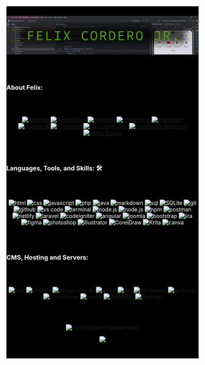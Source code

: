 <html>
<head>
</head>
<body>
<div style="background-color:#000;">
<div style="padding-top:25px; padding-bottom:25px;">
<img  src="./f_banner.png" alt="name banner" />
</div>
<h3 id="#about" style="color:white; padding-top:25px; padding-bottom:25px;">About Felix:</h3>
<div align="center" style="color:white; padding-top:25px; padding-bottom:25px;">
<a href="https://felixcordero.dev/">
<img src="https://img.shields.io/badge/felixcordero.dev-tutlegreen?style=for-the-badge&logo=github&logoColor=black" alt="portfolio">
</a>
<a href="https://developers.google.com/profile/u/felixcorderojr">
<img src="https://img.shields.io/badge/Google.dev-grey?style=for-the-badge&logo=Google&logoColor=red" alt="Google Dev">
</a>
<a href="https://www.linkedin.com/in/felixcorderojr/">
<img src="https://img.shields.io/badge/LinkedIn-blue?style=for-the-badge&logo=linkedin&logoColor=white" alt="LinkedIn">
</a>
<a href="https://profiles.wordpress.org/felix2020a/">
<img src="https://img.shields.io/badge/WordPress-%23a8a9ad?style=for-the-badge&logo=WordPress&logoColor=blue" alt="WordPress">
</a>
<a href="https://www.instagram.com/felix.web.developer/">
<img src="https://img.shields.io/badge/Figma-white?style=for-the-badge&logo=Figma" alt="Instagram">
</a>
<a href="https://www.facebook.com/felix.cordero2018">
<img src="https://img.shields.io/badge/FaceBook-blue?style=for-the-badge&logo=Facebook" alt="Facebook">
</a>
<a href="https://www.instagram.com/felix.web.developer/">
<img src="https://img.shields.io/badge/Instagram-orange?style=for-the-badge&logo=Instagram" alt="Instagram">
</a>
<a href="https://www.facebook.com/groups/familyfreelancers">
<img src="https://img.shields.io/badge/My_Community-blue?style=for-the-badge&logo=Facebook" alt="My Community">
</a>
<a href="https://rb.gy/tfvlj">
<img src="https://img.shields.io/badge/Google My Business-white?style=for-the-badge&logo=Google my Business" alt="Google My Business">
</a>
<a href="mailto:info@felixcordero.dev">
<img alt="Static Badge" src="https://img.shields.io/badge/EMail-grey?style=for-the-badge&logo=Gmail" alt="E-Mail">
</a>
</div>
<break>

<h3 id="#languages" style="padding-top:25px; padding-bottom:25px; background-color:black; color:white;">Languages, Tools, and Skills: 🛠</h3>
<div align="center" style="color:white; padding-top:25px; padding-bottom:25px;">
<img src="https://img.shields.io/badge/HTML-E34F26?style=for-the-badge&logo=html5&logoColor=white" alt="html" />
<img src="https://img.shields.io/badge/css-1572B6?style=for-the-badge&logo=css3&logoColor=white" alt="css" />
<img src="https://img.shields.io/badge/JavaScript-F7DF1E?style=for-the-badge&logo=javascript&logoColor=black" alt="javascript" />
<img src="https://img.shields.io/badge/php-777BB4?style=for-the-badge&logo=php&logoColor=white" alt="php" />
<img src="https://img.shields.io/badge/java-blue?style=for-the-badge&logo=java&logoColor=white" alt="java" />
<img src="https://img.shields.io/badge/Markdown-000000?style=for-the-badge&logo=markdown&logoColor=white" alt="markdown" />


<img src="https://img.shields.io/badge/SQL-407AFC?style=for-the-badge&logo=icloud&logoColor=white" alt="sql" />
<img src="https://img.shields.io/badge/sqlite-003B57?style=for-the-badge&logo=sqlite&logoColor=white" alt="SQLite" />

<img src="https://img.shields.io/badge/Git-F05032?style=for-the-badge&logo=git&logoColor=white" alt="git" />
<img src="https://img.shields.io/badge/GitHub-100000?style=for-the-badge&logo=github&logoColor=white" alt="github" />
<img src="https://img.shields.io/badge/vs%20code-007ACC?style=for-the-badge&logo=visual%20studio%20code&logoColor=white" alt="vs code" />
<img src="https://img.shields.io/badge/terminal%20commands-black?style=for-the-badge&logo=windows%20terminal&logoColor=white" alt="terminal" />


<img src="https://img.shields.io/badge/node.js-339933?style=for-the-badge&logo=node-dot-js&logoColor=white" alt="node.js" />
<img src="https://img.shields.io/badge/express.js-black?style=for-the-badge&logo=node-dot-Expressjs&logoColor=white" alt="node.js" />
<img src="https://img.shields.io/badge/npm-CB3837?style=for-the-badge&logo=npm&logoColor=white" alt="npm" />
<img src="https://img.shields.io/badge/postman-FF6C37?style=for-the-badge&logo=postman&logoColor=white" alt="postman" />


<img src="https://img.shields.io/badge/Netlify-00C7B7?style=for-the-badge&logo=netlify&logoColor=white" alt="netlify" />
<img src="https://img.shields.io/badge/Laravel-FF6C37?style=for-the-badge&logo=Laravel&logoColor=white" alt="laravel" />
<img src="https://img.shields.io/badge/CodeIgniter-ffffff?style=for-the-badge&logo=codeigniter&logoColor=red" alt="codeigniter" />
<img src="https://img.shields.io/badge/Angular JS-red?style=for-the-badge&logo=angular&logoColor=" alt="angular" />
<img src="https://img.shields.io/badge/Joomla-ffffff?style=for-the-badge&logo=joomla&logoColor=" alt="joomla" />


<img src="https://img.shields.io/badge/bootstrap-7952B3?style=for-the-badge&logo=bootstrap&logoColor=white" alt="bootstrap" />
<img src="https://img.shields.io/badge/jira-0052CC?style=for-the-badge&logo=jira&logoColor=white" alt="jira" />


<img src="https://img.shields.io/badge/figma-F24E1E?style=for-the-badge&logo=figma&logoColor=white" alt="figma" />

<img src="https://img.shields.io/badge/adobe%20photoshop-31A8FF?style=for-the-badge&logo=adobe%20photoshop&logoColor=white" alt="photoshop" />
<img src="https://img.shields.io/badge/Illustrator-orange?style=for-the-badge&logo=adobe%20illustrator&logoColor=white" alt="illustrator" />
<img src="https://img.shields.io/badge/CorelDraw-ogreen?style=for-the-badge&logo=CorelDraw&logoColor=white" alt="CorelDraw" />
<img src="https://img.shields.io/badge/krita-yellow?style=for-the-badge&logo=Krita&logoColor=white" alt="Krita" />

<img src="https://img.shields.io/badge/canva-purple?style=for-the-badge&logo=canva&logoColor=white" alt="canva" />
</div>
</div>

<div id="#hosting" style="padding-top:25px; padding-bottom:25px; background-color:black; color:white;"><h3 style="color:white;">CMS, Hosting and Servers:</h3></div>
<div align="center" style="padding-top:25px; padding-bottom:25px; background-color:black;">
<img src="https://img.shields.io/badge/AWS-232F3E?style=for-the-badge&logo=Amazon&logoColor=orange" alt="aws" />
<img src="https://img.shields.io/badge/Shopify-color?style=for-the-badge&logo=Shopify&logoColor=white&logoSize=12&color=White" alt=shopify />
<img src="https://img.shields.io/badge/Google Cloud-232F3E?style=for-the-badge&logo=google&logoColor=red" alt="google clouds" />
<img src="https://img.shields.io/badge/AZURE-blue?style=for-the-badge&logo=Microsoft AZURE&logoColor=white" alt="azure" />
<img src="https://img.shields.io/badge/Wix-black?style=for-the-badge&logo=wix&logocolor=Black&logoSize=12" alt="wix"/>
<img src="https://img.shields.io/badge/wordpress-21759b?style=for-the-badge&logo=wordpress&logoColor=white" alt="wordpress" />
<img src="https://img.shields.io/badge/GoDaddy-white?style=for-the-badge&logo=GoDaddy" alt="godaddy"/>
<img src="https://img.shields.io/badge/Namecheap-color?style=for-the-badge&logo=Namecheap&logoSize=12&color=orange" alt="namecheap"/>
<img src="https://img.shields.io/badge/Z.com-white?style=for-the-badge&logo=GMO internet group&logoSize=12&color=red" alt="z.com"/>
<img src="https://img.shields.io/badge/HostGator-whote?style=for-the-badge&logo=Hostgator&logoSize=12&color=blue" alt="hostgator"/>
<img src="https://img.shields.io/badge/VentraIP-color?style=for-the-badge&logo=VentraIP&logoSize=12&color=orange" alt="ventraip"/>

</div>
<div align="center" style="padding-top:25px; padding-bottom:25px; background-color:black;">

![Felix-Cordero GitHub stats](https://github-readme-stats.vercel.app/api?username=Felix-Cordero&show_icons=true&theme=highcontrast)

![](https://komarev.com/ghpvc/?username=Felix-Cordero&label=Views+as_of+June_3,_2024&color=green)

</div>

</div>



<!--
**Felix-Cordero/Felix-Cordero** is a ✨ _special_ ✨ repository because its `README.md` (this file) appears on your GitHub profile.

Here are some ideas to get you started:

- 🔭 I’m currently working on ...
- 🌱 I’m currently learning ...
- 👯 I’m looking to collaborate on ...
- 🤔 I’m looking for help with ...
- 💬 Ask me about ...
- 📫 How to reach me: ...
- 😄 Pronouns: ...
- ⚡ Fun fact: ...
-->
</body>
</html>